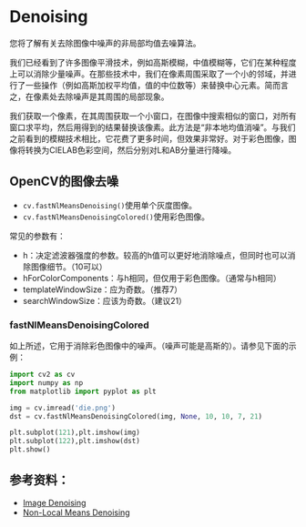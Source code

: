 # Denoising
您将了解有关去除图像中噪声的非局部均值去噪算法。

我们已经看到了许多图像平滑技术，例如高斯模糊，中值模糊等，它们在某种程度上可以消除少量噪声。在那些技术中，我们在像素周围采取了一个小的邻域，并进行了一些操作（例如高斯加权平均值，值的中位数等）来替换中心元素。简而言之，在像素处去除噪声是其周围的局部现象。

我们获取一个像素，在其周围获取一个小窗口，在图像中搜索相似的窗口，对所有窗口求平均，然后用得到的结果替换该像素。此方法是“非本地均值消噪”。与我们之前看到的模糊技术相比，它花费了更多时间，但效果非常好。对于彩色图像，图像将转换为CIELAB色彩空间，然后分别对L和AB分量进行降噪。

## OpenCV的图像去噪
- `cv.fastNlMeansDenoising()`使用单个灰度图像。
- `cv.fastNlMeansDenoisingColored()`使用彩色图像。

常见的参数有：
- h：决定滤波器强度的参数。较高的h值可以更好地消除噪点，但同时也可以消除图像细节。（10可以）
- hForColorComponents：与h相同，但仅用于彩色图像。（通常与h相同）
- templateWindowSize：应为奇数。（推荐7）
- searchWindowSize：应该为奇数。（建议21）

### fastNlMeansDenoisingColored
如上所述，它用于消除彩色图像中的噪声。（噪声可能是高斯的）。请参见下面的示例：
```python
import cv2 as cv
import numpy as np
from matplotlib import pyplot as plt

img = cv.imread('die.png')
dst = cv.fastNlMeansDenoisingColored(img, None, 10, 10, 7, 21)

plt.subplot(121),plt.imshow(img)
plt.subplot(122),plt.imshow(dst)
plt.show()
```

## 参考资料：
- [Image Denoising](https://opencv-python-tutroals.readthedocs.io/en/latest/py_tutorials/py_photo/py_non_local_means/py_non_local_means.html)
- [Non-Local Means Denoising](http://www.ipol.im/pub/art/2011/bcm_nlm/)